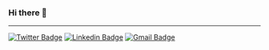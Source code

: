 ### Hi there 👋

---
[![Twitter Badge](https://img.shields.io/badge/-@pedrosolbm-1ca0f1?style=flat-square&logo=twitter&logoColor=white&link=https://twitter.com/pedrosolbm)](https://twitter.com/pedrosolbm) [![Linkedin Badge](https://img.shields.io/badge/-Pedro_Montes-blue?style=flat-square&logo=Linkedin&logoColor=white&link=https://www.linkedin.com/in/ishagupta20//)](https://www.linkedin.com/in/pedrosolbm/) [![Gmail Badge](https://img.shields.io/badge/-pedrosolbm@gmail.com-c14438?style=flat-square&logo=Gmail&logoColor=white&link=mailto:ishagupta2103@gmail.com)](mailto:pedrosolbm@gmail.com)
